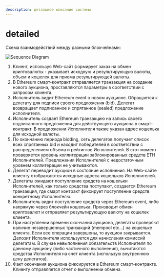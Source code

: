 ```yaml
---
description: детальное описание системы
---
```


# detailed

Схема взаимодействий между разными блокчейнами:

![Sequence Diagram](https://lh4.googleusercontent.com/WiXEgiAO8WZR1Mk6xyR5IrcSE4-rpc8jnfZ6YANSBR-93zUpppMrHjvJ8GtJv0qCvwYHSH2NCz7VlbKrBCVnbWRjCAlKFjHhR8am4PR1rjlaxDH12zle13WIEccUlq5kbgbLmcTj)



1. Клиент, используя Web-сайт формирует заказ на обмен криптовалюты - указывает исходную и результирующую валюты, объем и кошелек для приема результирующей валюты.
2. В Ethereum смарт-контракт отправляется транзакция на создание нового аукциона, проставляются параметры в соответствии с запросом клиента. 
3. Исполнитель видит Ethereum event о новом аукционе. Обращается к делегату для подписи своего предложения \(bid\). Делегат возвращает подписанное и спрятанное \(sealed\) предложение исполнителя. 
4. Исполнитель создает Ethereum транзакцию на запись своего подписанного предложения для действующего аукциона в смарт-контракт. В предложении Исполнителя также указан адрес кошелька для исходной валюты.
5. По окончанию периода bidding, сеть делегатов получает список всех спрятанных bid и находит победителей в соответствии с распределением объема и рейтингов Исполнителей. В этот момент проверяется уровень коллитерации заблокированных средств ETH Исполнителей. Предложения Исполнителей с недостаточным уровнем коллитерации не учитываются.
6. Делегат переводит аукцион в состояние исполнения. На Web-сайте клиенту отображаются исходные адреса кошельков Исполнителей. 
7. Делегаты ожидают поступление средств на кошельки Исполнителей, как только средства поступают, создается Ethereum транзакция, где смарт контракт фиксирует поступление средств конкретному Исполнителю. 
8. Исполнитель видит поступление средств через Ethereum event, либо напрямую через блокчейн кошелька. Производит обмен криптовалют и отправляет результирующую валюту на кошелек клиента.
9. При наступлении времени окончания аукциона, делегаты проверяют наличие незавершенных транзакций \(mempool etc…\) на кошельке клиента. Если все операции завершены, то аукцион закрывается. Депозит Исполнителя используется для начисления комиссий делегатам. В случае невыполнения обязательств Исполнителя по данному аукциону \(либо частичного выполнения\), вычитаются средства Исполнителя на счет клиента \(использую внутреннюю цену делегатов\).
10. Факт окончания аукциона фиксируется в Ethereum смарт-контракте. Клиенту отправляется отчет о выполнении обмена.

